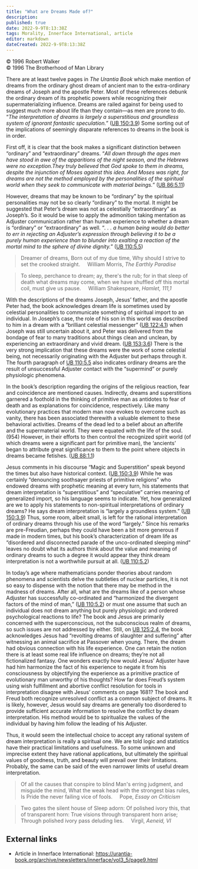 ```yaml
---
title: "What are Dreams Made of?"
description: 
published: true
date: 2022-9-9T8:13:38Z
tags: Morality, Innerface International, article
editor: markdown
dateCreated: 2022-9-9T8:13:38Z
---
```


<p class="v-card v-sheet theme--light grey lighten-3 px-2">© 1996 Robert Walker<br>© 1996 The Brotherhood of Man Library</p>

There are at least twelve pages in _The Urantia Book_ which make mention of dreams from the ordinary ghost dream of ancient man to the extra-ordinary dreams of Joseph and the apostle Peter. Most of these references debunk the ordinary dream of its prophetic powers while recognizing their supermaterializing influence. Dreams are railed against for being used to suggest much more about life than they contain—as men are prone to do. “_The interpretation of dreams is largely a superstitious and groundless system of ignorant fantastic speculation._” ([UB 150:3.9](/en/The_Urantia_Book/150#p3_9)) Some sorting out of the implications of seemingly disparate references to dreams in the book is in order.

First off, it is clear that the book makes a significant distinction between “ordinary” and “extraordinary” dreams. “_All down through the ages men have stood in awe of the apparitions of the night season, and the Hebrews were no exception.They truly believed that God spoke to them in dreams, despite the injunction of Moses against this idea. And Moses was right, for dreams are not the method employed by the personalities of the spiritual world when they seek to communicate with material beings._” ([UB 86:5.11](/en/The_Urantia_Book/86#p5_11))

However, dreams that may be known to be “ordinary” by the spiritual personalities may not be so clearly “ordinary” to the mortal. It might be suggested that Peter’s dream was not as celestially “extraordinary” as Joseph’s. So it would be wise to apply the admonition taking mentation as Adjuster communication rather than human experience to whether a dream is “ordinary” or “extraordinary” as well. “_. . . a human being would do better to err in rejecting an Adjuster’s expression through believing it to be a purely human experience than to blunder into exalting a reaction of the mortal mind to the sphere of divine dignity._” ([UB 110:5.5](/en/The_Urantia_Book/110#p5_5))

> Dreamer of dreams,
> Born out of my due time,
> Why should I strive
> to set the crooked straight.
> &nbsp; &nbsp; William Morris, _The Earthly Paradise_

> To sleep, perchance to dream; ay, there's the rub; for in that sleep of death what dreams may come, when we have shuffled off this mortal coil, must give us pause.
> &nbsp; &nbsp; William Shakespeare, _Hamlet, 111,1_

With the descriptions of the dreams Joseph, Jesus’ father, and the apostle Peter had, the book acknowledges dream life is sometimes used by celestial personalities to communicate something of spiritual import to an individual. In Joseph’s case, the role of his son in this world was described to him in a dream with a “brilliant celestial messenger” ([UB 122:4.1](/en/The_Urantia_Book/122#p4_1)) when Joseph was still uncertain about it, and Peter was delivered from the bondage of fear to many traditions about things clean and unclean, by experiencing an extraordinary and vivid dream. ([UB 153:3.6](/en/The_Urantia_Book/153#p3_6)) There is the very strong implication that these dreams were the work of some celestial being, not necessarily originating with the Adjuster but perhaps through it. The fourth paragraph of [UB 110:5.5](/en/The_Urantia_Book/110#p5_5) also indicates ordinary dreams are the result of unsuccessful Adjuster contact with the “supermind” or purely physiologic phenomena.

In the book’s description regarding the origins of the religious reaction, fear and coincidence are mentioned causes. Indirectly, dreams and superstitions garnered a foothold in the thinking of primitive man as antidotes to fear of death and as explanations for coincidence, respectively. Like many evolutionary practices that modern man now evokes to overcome such as vanity, there has been associated therewith a valuable element to these behavioral activities. Dreams of the dead led to a belief about an afterlife and the supermaterial world. They were equated with the life of the soul. (954) However, in their efforts to then control the recognized spirit world (of which dreams were a significant part for primitive man), the ‘ancients’ began to attribute great significance to them to the point where objects in dreams became fetishes. ([UB 88:1.1](/en/The_Urantia_Book/88#p1_1))

Jesus comments in his discourse “Magic and Superstition” speak beyond the times but also have historical context. ([UB 150:3.9](/en/The_Urantia_Book/150#p3_9)) While he was certainly “denouncing soothsayer priests of primitive religions” who endowed dreams with prophetic meaning at every turn, his statements that dream interpretation is “superstitious” and “speculative” carries meaning of generalized import, so his language seems to indicate. Yet, how generalized are we to apply his statements to non-spiritual interpretations of ordinary dreams? He says dream interpretation is “largely a groundless system.” ([UB 150:3.9](/en/The_Urantia_Book/150#p3_9)) Thus, some room, albeit small, is left for the rational interpretation of ordinary dreams through his use of the word “largely.” Since his remarks are pre-Freudian, perhaps they could have been a bit more generous if made in modern times, but his book’s characterization of dream life as “disordered and disconnected parade of the unco-ordinated sleeping mind” leaves no doubt what its authors think about the value and meaning of ordinary dreams to such a degree it would appear they think dream interpretation is not a worthwhile pursuit at all. ([UB 110:5.2](/en/The_Urantia_Book/110#p5_2))

In today’s age where mathematicians ponder theories about random phenomena and scientists delve the subtleties of nuclear particles, it is not so easy to dispense with the notion that there may be method in the madness of dreams. After all, what are the dreams like of a person whose Adjuster has successfully co-ordinated and “harmonized the divergent factors of the mind of man,” ([UB 110:5.2](/en/The_Urantia_Book/110#p5_2)) or must one assume that such an individual does not dream anything but purely physiologic and ordered psychological reactions to life? The book and Jesus are primarily concerned with the superconscious, not the subconscious realm of dreams, so such issues are not addressed by either. Still, on [UB 125:2.4](/en/The_Urantia_Book/125#p2_4), the book acknowledges Jesus had “revolting dreams of slaughter and suffering” after witnessing an animal sacrifice at Passover when young. There, the dream had obvious connection with his life experience. One can retain the notion there is at least some real life influence on dreams; they’re not all fictionalized fantasy. One wonders exactly how would Jesus’ Adjuster have had him harmonize the fact of his experience to negate it from his consciousness by objectifying the experience as a primitive practice of evolutionary man unworthy of his thoughts? How far does Freud’s system using wish fulfillment and abortive conflict resolution for tools in interpretation disagree with Jesus’ comments on page 1681? The book and Freud both recognize unresolved conflict as a common subject of dreams. It is likely, however, Jesus would say dreams are generally too disordered to provide sufficient accurate information to resolve the conflict by dream interpretation. His method would be to spiritualize the values of the individual by having him follow the leading of his Adjuster.

Thus, it would seem the intellectual choice to accept any rational system of dream interpretation is really a spiritual one. We are told logic and statistics have their practical limitations and usefulness. To some unknown and imprecise extent they have rational applications, but ultimately the spiritual values of goodness, truth, and beauty will prevail over their limitations. Probably, the same can be said of the even narrower limits of useful dream interpretation.

> Of all the causes that conspire to blind
> Man's erring judgment, and misguide the mind,
> What the weak head with the strongest bias rules,
> Is Pride the never failing vice of fools.
> &nbsp; &nbsp; Pope, _Essay on Criticism_

> Two gates the silent house of Sleep adorn:
> Of polished ivory this,
> that of transparent horn:
> True visions through transparent horn arise;
> Through polished ivory pass deluding lies.
> &nbsp; &nbsp; Virgil, _Aeneid, VI_

## External links

- Article in Innerface International: https://urantia-book.org/archive/newsletters/innerface/vol3_5/page9.html


